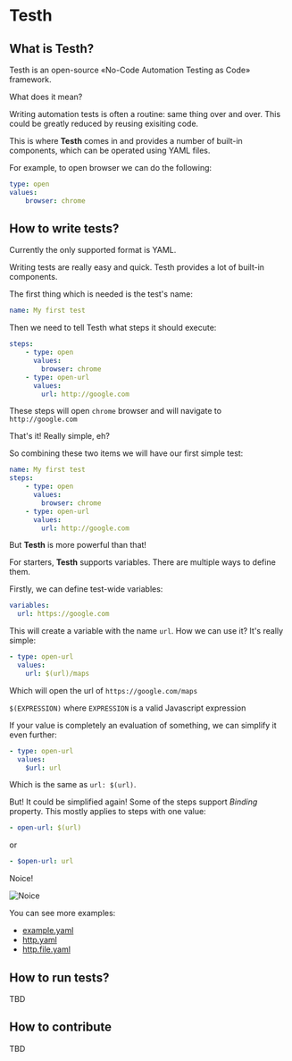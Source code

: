 # Testh

##  What is Testh?

Testh is an open-source «No-Code Automation Testing as Code» framework.

What does it mean?

Writing automation tests is often a routine: same thing over and over. This could be greatly reduced by reusing exisiting code.

This is where **Testh** comes in and provides a number of built-in components, which can be operated using YAML files.

For example, to open browser we can do the following:

```yaml
type: open
values:
    browser: chrome
```

## How to write tests?

Currently the only supported format is YAML.

Writing tests are really easy and quick. Testh provides a lot of built-in components.

The first thing which is needed is the test's name:

```yaml
name: My first test
```

Then we need to tell Testh what steps it should execute:

```yaml
steps:
    - type: open
      values:
        browser: chrome
    - type: open-url
      values:
        url: http://google.com
```

These steps will open `chrome` browser and will navigate to `http://google.com`

That's it! Really simple, eh?

So combining these two items we will have our first simple test:

```yaml
name: My first test
steps:
    - type: open
      values:
        browser: chrome
    - type: open-url
      values:
        url: http://google.com
```

But **Testh** is more powerful than that!

For starters, **Testh** supports variables. There are multiple ways to define them.

Firstly, we can define test-wide variables:

```yaml
variables:
  url: https://google.com
```

This will create a variable with the name `url`. How we can use it? It's really simple:

```yaml
- type: open-url
  values:
    url: $(url)/maps
```

Which will open the url of `https://google.com/maps`

`$(EXPRESSION)` where `EXPRESSION` is a valid Javascript expression

If your value is completely an evaluation of something, we can simplify it even further:

```yaml
- type: open-url
  values:
    $url: url
```

Which is the same as `url: $(url)`.

But! It could be simplified again! Some of the steps support *Binding* property.  This mostly applies to steps with one value:

```yaml
- open-url: $(url)
```

or

```yaml
- $open-url: url
```

Noice! 

![Noice](https://media0.giphy.com/media/yJFeycRK2DB4c/giphy.gif?cid=ecf05e4795bae8xc0m4k7f2w0et7n1rzsdwpamq53534zzzj&ep=v1_gifs_search&rid=giphy.gif&ct=g)

You can see more examples: 

- [example.yaml](./examples/example.yaml)
- [http.yaml](./examples/http.yaml)
- [http.file.yaml](./examples/http.file.yaml)

## How to run tests?

TBD

## How to contribute

TBD